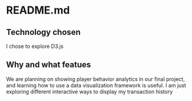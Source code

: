 README.md
===

## Technology chosen
I chose to explore D3.js

## Why and what featues
We are planning on showing player behavior analytics in our final project, and learning how to use a data visualization framework is useful.
I am just exploring different interactive ways to display my transaction history

